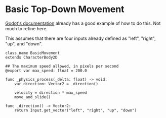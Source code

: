 # Basic Top-Down Movement

[Godot's documentation](https://docs.godotengine.org/en/stable/tutorials/2d/2d_movement.html#way-movement)
already has a good example of how to do this. Not much to refine here.

This assumes that there are four inputs already defined as "left", "right",
"up", and "down".

```gdscript
class_name BasicMovement
extends CharacterBody2D

## The maximum speed allowed, in pixels per second
@export var max_speed: float = 200.0

func _physics_process(_delta: float) -> void:
	var direction: Vector2 = _direction()

	velocity = direction * max_speed
	move_and_slide()

func _direction() -> Vector2:
	return Input.get_vector("left", "right", "up", "down")
```
